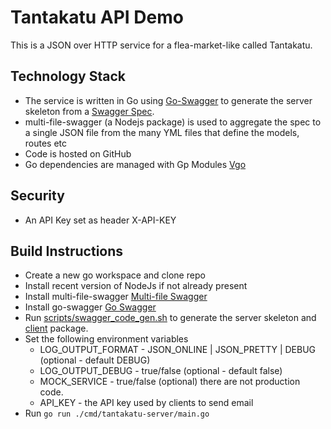 # Tantakatu API Demo


This is a JSON over HTTP service for a flea-market-like called Tantakatu.


## Technology Stack

* The service is written in Go using [Go-Swagger](https://github.com/go-swagger/go-swagger) to generate the server skeleton from a [Swagger Spec](spec).
* multi-file-swagger (a Nodejs package) is used to aggregate the spec to a single JSON file from the many YML files that define the models, routes etc
* Code is hosted on GitHub
* Go dependencies are managed with Gp Modules [Vgo](https://blog.golang.org/using-go-modules)

## Security

* An API Key set as header X-API-KEY 

## Build Instructions

* Create a new go workspace and clone repo
* Install recent version of NodeJs if not already present
* Install multi-file-swagger [Multi-file Swagger](https://github.com/mohsen1/multi-file-swagger-example)
* Install go-swagger [Go Swagger](https://github.com/go-swagger/go-swagger)
* Run [scripts/swagger_code_gen.sh](scripts/swagger_code_gen.sh) to generate the server skeleton and [client](client) package.
* Set the following environment variables
    * LOG_OUTPUT_FORMAT - JSON_ONLINE | JSON_PRETTY | DEBUG (optional - default DEBUG)
    * LOG_OUTPUT_DEBUG - true/false (optional - default false)
    * MOCK_SERVICE - true/false (optional) there are not production code.
    * API_KEY - the API key used by clients to send email
* Run `go run ./cmd/tantakatu-server/main.go`
